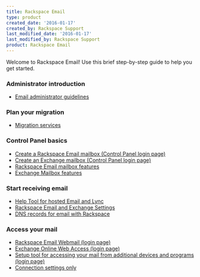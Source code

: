 ```yaml
---
title: Rackspace Email
type: product
created_date: '2016-01-17'
created_by: Rackspace Support
last_modified_date: '2016-01-17'
last_modified_by: Rackspace Support
product: Rackspace Email
---
```


Welcome to Rackspace Email! Use this brief step-by-step guide to help
you get started.

###  Administrator introduction

-   [Email administrator
    guidelines](/how-to/email-administrator-guidelines)

###  Plan your migration

-   [Migration
    services](/how-to/email-migration-services)

###  Control Panel basics

-   [Create a Rackspace Email mailbox (Control Panel
    login page)](https://cp.rackspace.com/EmailHosting/Mail/Mailboxes/List.aspx)
-   [Create an Exchange mailbox (Control Panel
    login page)](https://cp.rackspace.com/Exchange/Mail/Mailboxes/List.aspx)
-   [Rackspace Email mailbox
    features](/how-to/rackspace-email-mailbox-features)
-   [Exchange Mailbox
    features](/how-to/exchange-email-mailbox-features)

###  Start receiving email

-   [Help Tool for hosted Email and
    Lync](/how-to/help-tool-for-hosted-email-and-skype-for-business)
-   [Rackspace Email and Exchange
    Settings](/how-to/rackspace-email-and-hosted-exchange-settings)
-   [DNS records for email with
    Rackspace](/how-to/set-up-dns-records-for-cloud-office-email-and-skype-for-business)

###  Access your mail

-   [Rackspace Email Webmail
    (login page)](https://apps.rackspace.com/index.php)
-   [Exchange Online Web Access
    (login page)](https://apps.rackspace.com/index.php)
-   [Setup tool for accessing your mail from additional devices and
    programs (login page)](https://emailhelp.rackspace.com/)
-   [Connection settings
    only](/how-to/rackspace-email-and-hosted-exchange-settings)
